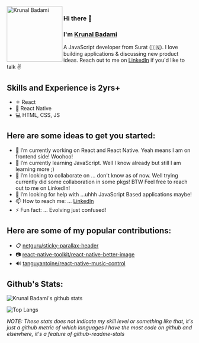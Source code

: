 <img align="left" width="150" height="150" alt="Krunal Badami" src="https://camo.githubusercontent.com/e996facd3d5e9bc179acffc8a4317b280115b7d922b4edaecb2d8fdb2cf7fdca/68747470733a2f2f63646e2e71756f7465736772616d2e636f6d2f696d672f36312f39322f313638313732353733372d4c45474f2d4d6f7669652d4261746d616e2d51756f74652e706e67"/>

### Hi there 👋
### I'm [Krunal Badami](http://krunalbadami.herokuapp.com/)

A JavaScript developer from Surat (🇮🇳). I love building applications & discussing new product ideas. Reach out to me on [LinkedIn](https://www.linkedin.com/in/krunalbadami/) if you'd like to talk ✌️


## Skills and Experience is 2yrs+
* ⚛ React
* 📱 React Native
* 💻 HTML, CSS, JS


## Here are some ideas to get you started:

- 🔭 I’m currently working on React and React Native. Yeah means I am on frontend side! Woohoo!
- 🌱 I’m currently learning JavaScript. Well I know already but still I am learning more ;)
- 👯 I’m looking to collaborate on ... don't know as of now. Well trying currently did some collaboration in some pkgs! BTW Feel free to reach out to me on LinkedIn! 
- 🤔 I’m looking for help with ...uhhh JavaScript Based applications maybe!
- 📫 How to reach me: ... [LinkedIn](https://www.linkedin.com/in/krunalbadami/)
- ⚡ Fun fact: ... Evolving just confused!

## Here are some of my popular contributions:
- 📋 [netguru/sticky-parallax-header](https://github.com/netguru/sticky-parallax-header) 
- 📷 [react-native-toolkit/react-native-better-image](https://github.com/react-native-toolkit/react-native-better-image) 
- 🔊 [tanguyantoine/react-native-music-control](https://github.com/tanguyantoine/react-native-music-control)

## Github's Stats:
![Krunal Badami's github stats](https://github-readme-stats.vercel.app/api?username=krunalbad&count_private=true&include_all_commits=true&show_icons=true)

![Top Langs](https://github-readme-stats.vercel.app/api/top-langs/?username=krunalbad&layout=compact)

_NOTE: These stats does not indicate my skill level or something like that, it's just a github metric of which languages I have the most code on github and elsewhere, it's a feature of github-readme-stats_

<!--
**krunalbad/krunalbad** is a ✨ _special_ ✨ repository because its `README.md` (this file) appears on your GitHub profile.
-->
